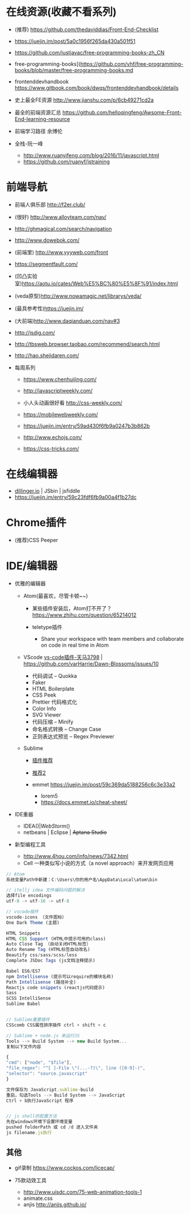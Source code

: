 # 在线资源(收藏不看系列)

- (推荐) <https://github.com/thedaviddias/Front-End-Checklist>
- <https://juejin.im/post/5a0c1956f265da430a501f51>
- <https://github.com/justjavac/free-programming-books-zh_CN>
- free-programming-books](<https://github.com/vhf/free-programming-books/blob/master/free-programming-books.md>
- frontenddevhandbook <https://www.gitbook.com/book/dwqs/frontenddevhandbook/details>
- 史上最全FE资源 <http://www.jianshu.com/p/6cb49271cd2a>
- 最全的前端资源汇总 <https://github.com/helloqingfeng/Awsome-Front-End-learning-resource>
- 前端学习路径 余博伦
- 全栈-阮一峰

  - <http://www.ruanyifeng.com/blog/2016/11/javascript.html>
  - <https://github.com/ruanyf/jstraining>

# 前端导航

- 前端人俱乐部 <http://f2er.club/>
- (很好) <http://www.alloyteam.com/nav/>
- <http://ghmagical.com/search/navigation>
- <http://www.dowebok.com/>
- (前端里) <http://www.yyyweb.com/front>
- <https://segmentfault.com/>
- (凹凸实验室)<https://aotu.io/cates/Web%E5%BC%80%E5%8F%91/index.html>
- (veda原型)<http://www.nowamagic.net/librarys/veda/>
- (最具参考性)<https://juejin.im/>
- (大前端)<http://www.daqianduan.com/nav#3>
- <http://jsdig.com/>
- <http://tbsweb.browser.taobao.com/recommend/search.html>
- <http://hao.shejidaren.com/>

- 每周系列

  - <https://www.chenhuijing.com/>
  - <http://javascriptweekly.com/>
  - 小人头动画很好看 <http://css-weekly.com/>
  - <https://mobilewebweekly.com/>
  - <https://juejin.im/entry/59ad430f6fb9a0247b3b862b>

  - <http://www.echojs.com/>

  - <https://css-tricks.com/>

# 在线编辑器

- [dillinger.io](http://dillinger.io/) | JSbin | jsfiddle
- <https://juejin.im/entry/59c23fdf6fb9a00a4f1b27dc>

# Chrome插件

- (推荐)CSS Peeper 

# IDE/编辑器

- 优雅的编辑器

  - Atom(最喜欢，尽管卡顿~~)

    - 某些插件安装后，Atom打不开了？<https://www.zhihu.com/question/65214012>
    - teletype插件

      - Share your workspace with team members and collaborate on code in real time in Atom

  - VScode [vs-code插件-](http://blog.csdn.net/u011127019/article/details/53158660)[天马3798](http://blog.csdn.net/u011127019) | <https://github.com/varHarrie/Dawn-Blossoms/issues/10>

    - 代码调试 – Quokka
    - Faker
    - HTML Boilerplate
    - CSS Peek
    - Prettier 代码格式化
    - Color Info
    - SVG Viewer
    - 代码压缩 – Minify
    - 命名格式转换 – Change Case
    - 正则表达式预览 – Regex Previewer

  - Sublime

    - [插件推荐](http://www.jianshu.com/p/2f30ccd41165)
    - [推荐2](https://www.zhihu.com/question/37342465)
    - emmet <https://juejin.im/post/59c369da5188256c6c3e33a2>

      - lorem5
      - <https://docs.emmet.io/cheat-sheet/>

- IDE重器

  - IDEA($) | Web Storm($)
  - netbeans | Eclipse | ~~Aptana Studio~~

- 新型编程工具

  - <http://www.4hou.com/info/news/7342.html>
  - Cell 一种类似写小说的方式（a novel approach）来开发网页应用

```javascript
// Atom
系统变量Path中新建：C:\Users\你的用户名\AppData\Local\atom\bin

// itellj idea 文件编码问题的解决
选择file encodings
utf-8 -> utf-16 -> utf-8

// vscode插件
vscode-icons （文件图标）
One Dark Theme (主题)

HTML Snippets
HTML CSS Support (HTML中提示可用的class)
Auto Close Tag （自动关闭HTML标签）
Auto Rename Tag (HTML标签自动改名)
Beautify css/sass/scss/less
Complete JSDoc Tags (js文档注释提示)

Babel ES6/ES7
npm Intellisense (提示可以require的模块名称)
Path Intellisense (路径补全)
Reactjs code snippets (reactjs代码提示)
Sass
SCSS IntelliSense
Sublime Babel


// Sublime重要插件
CSScomb CSS属性排序插件 ctrl + shift + c

// Sublime + node.js 来运行JS
Tools --> Build System --> new Build System...
复制以下文件内容

{
"cmd": ["node", "$file"],
"file_regex": "^[ ]-File \"(...-?)\", line ([0-9]-)",
"selector": "source.javascript"
}

文件保存为 JavaScript.sublime-build
重启，勾选Tools --> Build System --> JavaScript
Ctrl + b执行JavaScript 程序


// js shell的配置方法
先在windows环境下设置环境变量
pushed folderPath 或 cd /d 进入文件夹
js filename.js执行
```

## 其他

- gif录制 <https://www.cockos.com/licecap/>
- 75款动效工具

  - <http://www.uisdc.com/75-web-animation-tools-1>
  - animate.css
  - anjis <http://anijs.github.io/>
